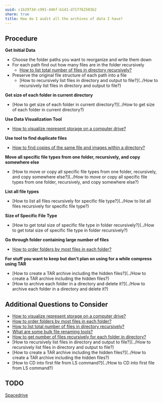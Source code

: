 ```yaml
---
uuid: c1b2973d-c991-446f-b1d1-d71ff62503b2
share: true
title: How do I audit all the archives of data I have?
---
```

## Procedure

**Get Initial Data**

* Choose the folder paths you want to reorganize and write them down
* For each path find out how many files are in the folder recursively
	* [How to list total number of files in directory recursively?](../8c3d5832-d1d2-4564-95b4-ead1e83d5f8e)
* Preserve the original file structure of each path into a file
	* [How to recursively list files in directory and output to file?](../How to recursively list files in directory and output to file?)

**Get size of each folder in current directory**

* [How to get size of each folder in current directory?](../How to get size of each folder in current directory?)

**Use Data Visualization Tool**

* [How to visualize represent storage on a computer drive?](../f4753c78-856b-4dcb-813e-4be6a80db023)

**Use tool to find duplicate files**

* [How to find copies of the same file and images within a directory?](../2ce63d39-0b1a-4dbe-85a4-fcc67acabda6)

**Move all specific file types from one folder, recursively, and copy somewhere else**

* [How to move or copy all specific file types from one folder, recursively, and copy somewhere else?](../How to move or copy all specific file types from one folder, recursively, and copy somewhere else?)

**List all file types**

* [How to list all files recursively for specific file type?](../How to list all files recursively for specific file type?)

**Size of Specific File Type**

* [How to get total size of specific file type in folder recursively?](../How to get total size of specific file type in folder recursively?)

**Go through folder containing large number of files**

* [How to order folders by most files in each folder?](../dcf1ad67-afbc-4444-b037-a6d3c4938135)

**For stuff you want to keep but don't plan on using for a while compress using TAR**

* [How to create a TAR archive including the hidden files?](../How to create a TAR archive including the hidden files?)
* [How to archive each folder in a directory and delete it?](../How to archive each folder in a directory and delete it?)
## Additional Questions to Consider

* [How to visualize represent storage on a computer drive?](../f4753c78-856b-4dcb-813e-4be6a80db023)
* [How to order folders by most files in each folder?](../dcf1ad67-afbc-4444-b037-a6d3c4938135)
* [How to list total number of files in directory recursively?](../8c3d5832-d1d2-4564-95b4-ead1e83d5f8e)
* [What are some bulk file renaming tools?](../e9a110df-b751-4795-84d6-2ce0893d3fe7)
* [How to get number of files recursively for each folder in directory?](../3d91e1f3-475d-4294-8694-a9839585db9f)
* [How to recursively list files in directory and output to file?](../How to recursively list files in directory and output to file?)
* [How to create a TAR archive including the hidden files?](../How to create a TAR archive including the hidden files?)
* [How to CD into first file from LS command?](../How to CD into first file from LS command?)

## TODO

[Spacedrive](../8333f0ed-caa1-4c8a-bdde-c94b78020db1)